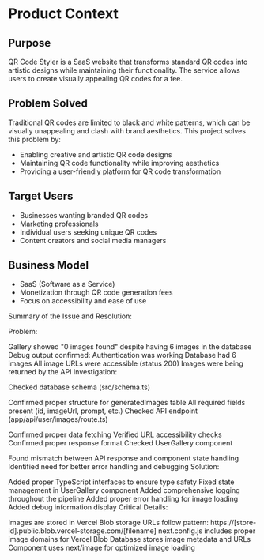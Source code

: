 # Product Context

## Purpose
QR Code Styler is a SaaS website that transforms standard QR codes into artistic designs while maintaining their functionality. The service allows users to create visually appealing QR codes for a fee.

## Problem Solved
Traditional QR codes are limited to black and white patterns, which can be visually unappealing and clash with brand aesthetics. This project solves this problem by:
- Enabling creative and artistic QR code designs
- Maintaining QR code functionality while improving aesthetics
- Providing a user-friendly platform for QR code transformation

## Target Users
- Businesses wanting branded QR codes
- Marketing professionals
- Individual users seeking unique QR codes
- Content creators and social media managers

## Business Model
- SaaS (Software as a Service)
- Monetization through QR code generation fees
- Focus on accessibility and ease of use



Summary of the Issue and Resolution:

Problem:

Gallery showed "0 images found" despite having 6 images in the database
Debug output confirmed:
Authentication was working
Database had 6 images
All image URLs were accessible (status 200)
Images were being returned by the API
Investigation:

Checked database schema (src/schema.ts)

Confirmed proper structure for generatedImages table
All required fields present (id, imageUrl, prompt, etc.)
Checked API endpoint (app/api/user/images/route.ts)

Confirmed proper data fetching
Verified URL accessibility checks
Confirmed proper response format
Checked UserGallery component

Found mismatch between API response and component state handling
Identified need for better error handling and debugging
Solution:

Added proper TypeScript interfaces to ensure type safety
Fixed state management in UserGallery component
Added comprehensive logging throughout the pipeline
Added proper error handling for image loading
Added debug information display
Critical Details:

Images are stored in Vercel Blob storage
URLs follow pattern: https://[store-id].public.blob.vercel-storage.com/[filename]
next.config.js includes proper image domains for Vercel Blob
Database stores image metadata and URLs
Component uses next/image for optimized image loading
